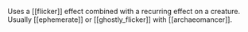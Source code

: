 Uses a [[flicker]] effect combined with a recurring effect on a creature. Usually [[ephemerate]] or [[ghostly_flicker]] with [[archaeomancer]].
